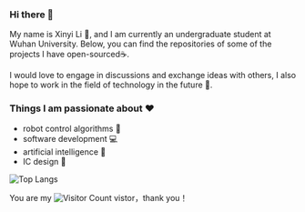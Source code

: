 ### Hi there 👋

My name is Xinyi Li :girl:, and I am currently an undergraduate student at Wuhan University. Below, you can find the repositories of some of the projects I have open-sourced:coffee:. 


I would love to engage in discussions and exchange ideas with others, I also hope to work in the field of technology in the future :beers:. 


### Things I am passionate about :heart:

- robot control algorithms :robot:
- software development :computer:
- artificial intelligence :ghost:
- IC design :calling:

![Top Langs](https://github-readme-stats.vercel.app/api/top-langs/?username=lxystar00&layout=compact&theme=tokyonight)

You are my  ![Visitor Count](https://profile-counter.glitch.me/lxystar00/count.svg)  vistor，thank you！


<!--
**lxystar00/lxystar00** is a ✨ _special_ ✨ repository because its `README.md` (this file) appears on your GitHub profile.

Here are some ideas to get you started:

- 🔭 I’m currently working on ...
- 🌱 I’m currently learning ...
- 👯 I’m looking to collaborate on ...
- 🤔 I’m looking for help with ...
- 💬 Ask me about ...
- 📫 How to reach me: ...
- 😄 Pronouns: ...
- ⚡ Fun fact: ...
-->

